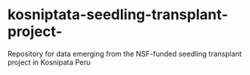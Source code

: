 # kosniptata-seedling-transplant-project-
Repository for data emerging from the NSF-funded seedling transplant project in Kosnipata Peru
